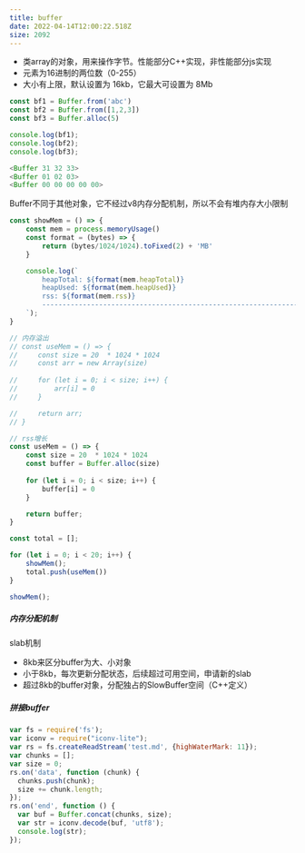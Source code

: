 ```yaml
---
title: buffer
date: 2022-04-14T12:00:22.518Z
size: 2092
---
```

- 类array的对象，用来操作字节。性能部分C++实现，非性能部分js实现
- 元素为16进制的两位数（0-255）
- 大小有上限，默认设置为 16kb，它最大可设置为 8Mb

```javascript
const bf1 = Buffer.from('abc')
const bf2 = Buffer.from([1,2,3])
const bf3 = Buffer.alloc(5)

console.log(bf1);
console.log(bf2);
console.log(bf3);

<Buffer 31 32 33>
<Buffer 01 02 03>
<Buffer 00 00 00 00 00>
```

Buffer不同于其他对象，它不经过v8内存分配机制，所以不会有堆内存大小限制

```javascript
const showMem = () => {
    const mem = process.memoryUsage()
    const format = (bytes) => {
        return (bytes/1024/1024).toFixed(2) + 'MB'
    }

    console.log(`
        heapTotal: ${format(mem.heapTotal)}
        heapUsed: ${format(mem.heapUsed)}
        rss: ${format(mem.rss)}
        ----------------------------------------------------------------
    `);
}

// 内存溢出
// const useMem = () => {
//     const size = 20  * 1024 * 1024
//     const arr = new Array(size)
    
//     for (let i = 0; i < size; i++) {
//         arr[i] = 0
//     }

//     return arr;
// }

// rss增长
const useMem = () => {
    const size = 20  * 1024 * 1024
    const buffer = Buffer.alloc(size)
    
    for (let i = 0; i < size; i++) {
        buffer[i] = 0
    }

    return buffer;
}

const total = [];

for (let i = 0; i < 20; i++) {
    showMem();
    total.push(useMem())
}

showMem();
```

##### 内存分配机制

slab机制

- 8kb来区分buffer为大、小对象
- 小于8kb，每次更新分配状态，后续超过可用空间，申请新的slab
- 超过8kb的buffer对象，分配独占的SlowBuffer空间（C++定义）

##### 拼接buffer

```javascript
var fs = require('fs');
var iconv = require("iconv-lite");
var rs = fs.createReadStream('test.md', {highWaterMark: 11});
var chunks = [];
var size = 0;
rs.on('data', function (chunk) {
  chunks.push(chunk);
  size += chunk.length;
});
rs.on('end', function () {
  var buf = Buffer.concat(chunks, size);
  var str = iconv.decode(buf, 'utf8');
  console.log(str);
});
```

